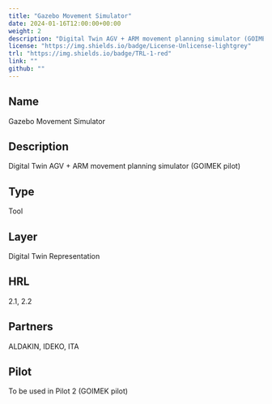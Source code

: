 ```yaml
---
title: "Gazebo Movement Simulator"
date: 2024-01-16T12:00:00+00:00
weight: 2
description: "Digital Twin AGV + ARM movement planning simulator (GOIMEK pilot)"
license: "https://img.shields.io/badge/License-Unlicense-lightgrey"
trl: "https://img.shields.io/badge/TRL-1-red"
link: ""
github: ""
---
```


## Name
Gazebo Movement Simulator

## Description
Digital Twin AGV + ARM movement planning simulator (GOIMEK pilot)

## Type
Tool

## Layer
Digital Twin Representation

## HRL
2.1, 2.2

## Partners
ALDAKIN, IDEKO, ITA

## Pilot
To be used in Pilot 2 (GOIMEK pilot)
